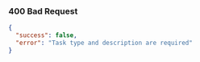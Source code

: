 ### 400 Bad Request

```json
{
  "success": false,
  "error": "Task type and description are required"
}
```
